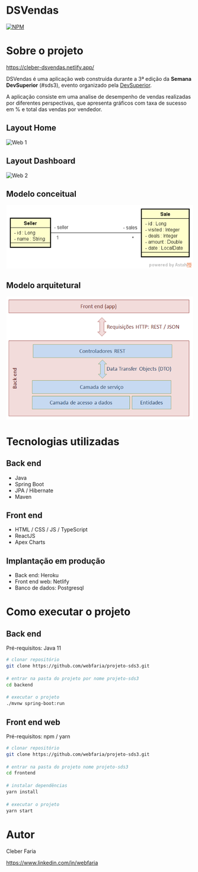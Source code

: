 # DSVendas 
[![NPM](https://img.shields.io/npm/l/react)](https://github.com/webfaria/projeto-sds3/blob/main/LICENSE) 

# Sobre o projeto

https://cleber-dsvendas.netlify.app/

DSVendas é uma aplicação web construída durante a 3ª edição da **Semana DevSuperior** (#sds3), evento organizado pela [DevSuperior](https://devsuperior.com "Site da DevSuperior").

A aplicação consiste em uma analise de desempenho de vendas realizadas por diferentes perspectivas, que apresenta gráficos com taxa de sucesso em % e total das vendas  por vendedor.


## Layout Home
![Web 1]()

## Layout Dashboard
![Web 2]()

## Modelo conceitual
![Modelo Conceitual](https://github.com/devsuperior/bds-assets/blob/main/sds/sds3-mc.png)

## Modelo arquitetural
![Modelo Conceitual](https://github.com/devsuperior/bds-assets/blob/main/sds/camadas.png)

# Tecnologias utilizadas
## Back end
- Java
- Spring Boot
- JPA / Hibernate
- Maven
## Front end
- HTML / CSS / JS / TypeScript
- ReactJS
- Apex Charts
## Implantação em produção
- Back end: Heroku
- Front end web: Netlify
- Banco de dados: Postgresql

# Como executar o projeto

## Back end
Pré-requisitos: Java 11

```bash
# clonar repositório
git clone https://github.com/webfaria/projeto-sds3.git

# entrar na pasta do projeto por nome projeto-sds3
cd backend

# executar o projeto
./mvnw spring-boot:run
```

## Front end web
Pré-requisitos: npm / yarn

```bash
# clonar repositório
git clone https://github.com/webfaria/projeto-sds3.git

# entrar na pasta do projeto nome projeto-sds3
cd frontend

# instalar dependências
yarn install

# executar o projeto
yarn start
```

# Autor

Cleber Faria

https://www.linkedin.com/in/webfaria
